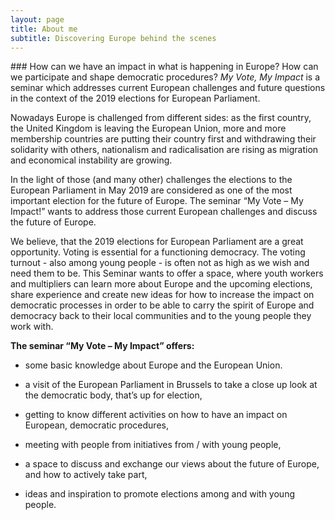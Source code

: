 ```yaml
---
layout: page
title: About me
subtitle: Discovering Europe behind the scenes
---
```


### How can we have an impact in what is happening in Europe? How can we participate and shape democratic procedures? _My Vote, My Impact_ is a seminar which addresses current European challenges and future questions in the context of the 2019 elections for European Parliament.

Nowadays Europe is challenged from different sides: as the first country, the United Kingdom is leaving the European Union, more and more membership countries are putting their country first and withdrawing their solidarity with others, nationalism and radicalisation are rising as migration and economical instability are growing.

In the light of those (and many other) challenges the elections to the European Parliament in May 2019 are considered as one of the most important election for the future of Europe. The seminar “My Vote – My Impact!” wants to address those current European challenges and discuss the future of Europe.

We believe, that the 2019 elections for European Parliament are a great opportunity. Voting is essential for a functioning democracy. The voting turnout - also among young people - is often not as high as we wish and need them to be. This Seminar wants to offer a space, where youth workers and multipliers can learn more about Europe and the upcoming elections, share experience and create new ideas for how to increase the impact on democratic processes in order to be able to carry the spirit of Europe and democracy back to their local communities and to the young people they work with.

__The seminar “My Vote – My Impact” offers:__

- some basic knowledge about Europe and the European Union.

- a visit of the European Parliament in Brussels to take a close up look at the democratic body, that’s up for election,

- getting to know different activities on how to have an impact on European, democratic procedures,

- meeting with people from initiatives from / with young people,

- a space to discuss and exchange our views about the future of Europe, and how to actively take part,

- ideas and inspiration to promote elections among and with young people.
